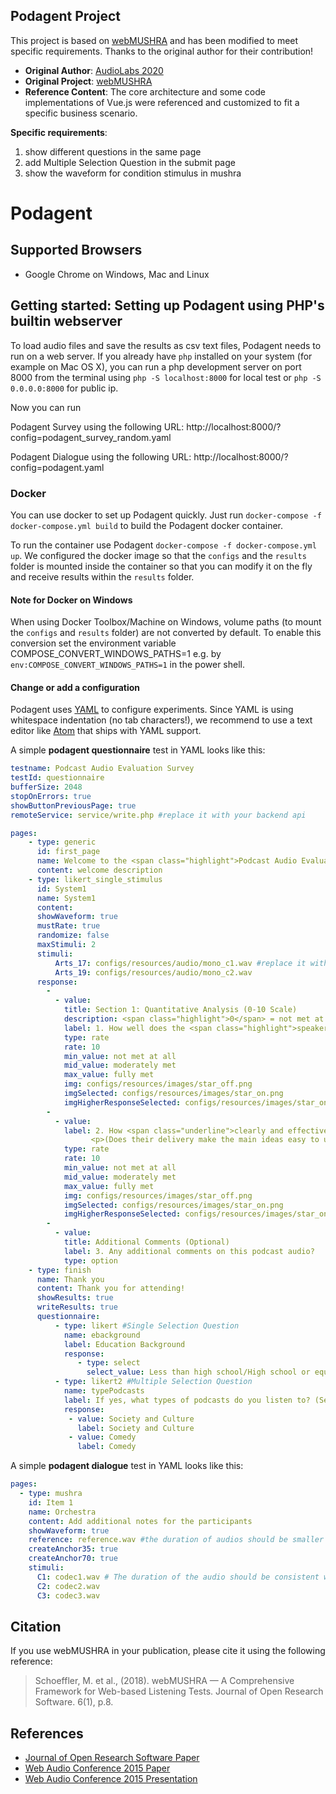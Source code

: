 ## Podagent Project
This project is based on [webMUSHRA](https://github.com/audiolabs/webMUSHRA/releases/latest) and has been modified to meet specific requirements. Thanks to the original author for their contribution!

- **Original Author**: [AudioLabs 2020](https://github.com/audiolabs)
- **Original Project**: [webMUSHRA](https://github.com/audiolabs/webMUSHRA/)
- **Reference Content**: The core architecture and some code implementations of Vue.js were referenced and customized to fit a specific business scenario.

**Specific requirements**: 
1. show different questions in the same page
2. add Multiple Selection Question in the submit page
3. show the waveform for condition stimulus in mushra  


# Podagent
## Supported Browsers

 * Google Chrome on Windows, Mac and Linux
 
## Getting started: Setting up Podagent using PHP's builtin webserver

To load audio files and save the results as csv text files, Podagent needs to run on a web server. If you already have `php` installed on your system (for example on Mac OS X), you can run a php development server on port 8000 from the terminal using `php -S localhost:8000` for local test or `php -S 0.0.0.0:8000` for public ip.

Now you can run 

Podagent Survey using the following URL: http://localhost:8000/?config=podagent_survey_random.yaml

Podagent Dialogue using the following URL: http://localhost:8000/?config=podagent.yaml


### Docker

You can use docker to set up Podagent quickly. Just run
`docker-compose -f docker-compose.yml build` to build the Podagent docker container.

To run the container use Podagent `docker-compose -f docker-compose.yml up`. We configured the docker image so that the `configs` and the `results` folder is mounted inside the container so that you can modify it on the fly and receive results within the `results` folder.

#### Note for Docker on Windows

When using Docker Toolbox/Machine on Windows, volume paths (to mount the `configs` and `results` folder) are not converted by default. To enable this conversion set the environment variable COMPOSE_CONVERT_WINDOWS_PATHS=1 e.g. by `env:COMPOSE_CONVERT_WINDOWS_PATHS=1` in the power shell.


#### Change or add a configuration
Podagent uses [YAML](https://en.wikipedia.org/wiki/YAML) to configure experiments. Since YAML is using whitespace indentation (no tab characters!), we recommend to use a text editor like [Atom](http://atom.io) that ships with YAML support.


A simple **podagent questionnaire** test in YAML looks like this:
```yaml
testname: Podcast Audio Evaluation Survey
testId: questionnaire
bufferSize: 2048
stopOnErrors: true
showButtonPreviousPage: true
remoteService: service/write.php #replace it with your backend api

pages: 
    - type: generic
      id: first_page
      name: Welcome to the <span class="highlight">Podcast Audio Evaluation Survey</span>!
      content: welcome description
    - type: likert_single_stimulus
      id: System1
      name: System1
      content:  
      showWaveform: true
      mustRate: true
      randomize: false
      maxStimuli: 2
      stimuli:
          Arts_17: configs/resources/audio/mono_c1.wav #replace it with your test audio
          Arts_19: configs/resources/audio/mono_c2.wav
      response:
        - 
          - value: 
            title: Section 1: Quantitative Analysis (0-10 Scale)
            description: <span class="highlight">0</span> = not met at all, <span class="highlight">5</span> = moderately met, <span class="highlight">10</span> = fully met. Comments are optional but encouraged.
            label: 1. How well does the <span class="highlight">speakers’ voice</span> <span class="underline"> align with the tone and content of the podcast</span>?
            type: rate
            rate: 10
            min_value: not met at all
            mid_value: moderately met
            max_value: fully met
            img: configs/resources/images/star_off.png
            imgSelected: configs/resources/images/star_on.png
            imgHigherResponseSelected: configs/resources/images/star_on.png
        -
          - value: 
            label: 2. How <span class="underline">clearly and effectively</span> do the <span class="highlight">speakers</span> <span class="underline">deliver the podcast content</span>?
                  <p>(Does their delivery make the main ideas easy to understand?)</p>
            type: rate
            rate: 10
            min_value: not met at all
            mid_value: moderately met
            max_value: fully met
            img: configs/resources/images/star_off.png
            imgSelected: configs/resources/images/star_on.png
            imgHigherResponseSelected: configs/resources/images/star_on.png  
        -
          - value: 
            title: Additional Comments (Optional)
            label: 3. Any additional comments on this podcast audio?
            type: option
    - type: finish
      name: Thank you
      content: Thank you for attending!
      showResults: true
      writeResults: true
      questionnaire:
          - type: likert #Single Selection Question
            name: ebackground
            label: Education Background
            response:
               - type: select
                 select_value: Less than high school/High school or equivalent/Bachelor’s degree/Master’s degree/Doctorate or higher
          - type: likert2 #Multiple Selection Question
            name: typePodcasts 
            label: If yes, what types of podcasts do you listen to? (Select all that apply) 
            response:
             - value: Society and Culture
               label: Society and Culture
             - value: Comedy
               label: Comedy    
```

A simple **podagent dialogue** test in YAML looks like this:

```yaml
pages:
  - type: mushra
    id: Item 1
    name: Orchestra
    content: Add additional notes for the participants
    showWaveform: true
    reference: reference.wav #the duration of audios should be smaller than 30s
    createAnchor35: true
    createAnchor70: true
    stimuli:
      C1: codec1.wav # The duration of the audio should be consistent with the reference.
      C2: codec2.wav
      C3: codec3.wav
```


## Citation

If you use webMUSHRA in your publication, please cite it using the following reference:

> Schoeffler, M. et al., (2018). webMUSHRA — A Comprehensive Framework for Web-based Listening Tests. Journal of Open Research Software. 6(1), p.8.

## References

* [Journal of Open Research Software Paper](http://doi.org/10.5334/jors.187)
* [Web Audio Conference 2015 Paper](http://wac.ircam.fr/pdf/wac15_submission_8.pdf)
* [Web Audio Conference 2015 Presentation](http://www.audiolabs-erlangen.de/content/resources/webMUSHRA/slides.html#/)

